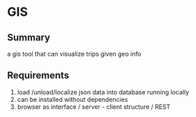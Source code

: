 # GIS
## Summary
a gis tool that can visualize trips given geo info
## Requirements 
1. load /unload/localize json data into database running locally
2. can be installed without dependencies
3. browser as interface / server - client structure / REST
